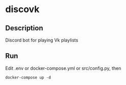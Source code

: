 # discovk

## Description
Discord bot for playing Vk playlists

## Run
Edit .env or docker-compose.yml or src/config.py, then

    docker-compose up -d

